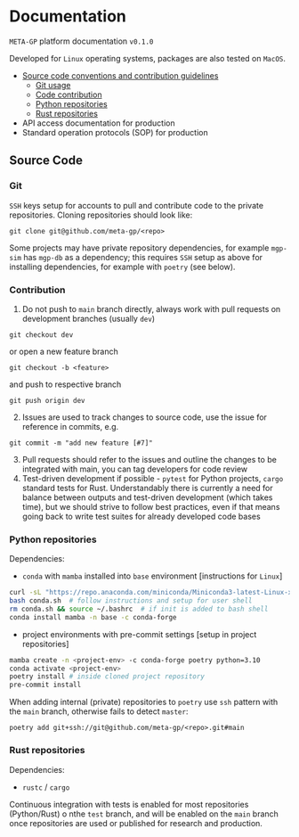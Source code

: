 # Documentation

`META-GP` platform documentation `v0.1.0`

Developed for `Linux` operating systems, packages are also tested on `MacOS`.

- [Source code conventions and contribution guidelines](#source-code)
  - [Git usage](#git)
  - [Code contribution](#contribution)
  - [Python repositories](#python-repositories)
  - [Rust repositories](#rust-repositories)
- API access documentation for production
- Standard operation protocols (SOP) for production

## Source Code

### Git

`SSH` keys setup for accounts to pull and contribute code to the private repositories. Cloning repositories should look like:

```
git clone git@github.com/meta-gp/<repo>
```

Some projects may have private repository dependencies, for example `mgp-sim` has `mgp-db` as a dependency; this requires `SSH` setup as above for installing dependencies, for example with `poetry` (see below).


### Contribution

1. Do not push to `main` branch directly, always work with pull requests on development branches (usually `dev`)

```
git checkout dev
```

or open a new feature branch

```
git checkout -b <feature>
```

and push to respective branch

```
git push origin dev
```

2. Issues are used to track changes to source code, use the issue for reference in commits, e.g.

```
git commit -m "add new feature [#7]"
```

3. Pull requests should refer to the issues and outline the changes to be integrated with main, you can tag developers for code review 
5. Test-driven development if possible - `pytest` for Python projects, `cargo` standard tests for Rust. Understandably there is currently a need for balance between outputs and test-driven development (which takes time), but we should strive to follow best practices, even if that means going back to write test suites for already developed code bases


### Python repositories

Dependencies:

* `conda` with `mamba` installed into `base` environment [instructions for `Linux`]

```bash
curl -sL "https://repo.anaconda.com/miniconda/Miniconda3-latest-Linux-x86_64.sh" > conda.sh
bash conda.sh  # follow instructions and setup for user shell
rm conda.sh && source ~/.bashrc  # if init is added to bash shell
conda install mamba -n base -c conda-forge 
```

* project environments with pre-commit settings [setup in project repositories]

```bash
mamba create -n <project-env> -c conda-forge poetry python=3.10
conda activate <project-env>
poetry install # inside cloned project repository
pre-commit install
```

When adding internal (private) repositories to `poetry` use `ssh` pattern with the `main` branch, otherwise fails to detect `master`:

```
poetry add git+ssh://git@github.com/meta-gp/<repo>.git#main
```

### Rust repositories

Dependencies:

* `rustc` / `cargo`

Continuous integration with tests is enabled for most repositories (Python/Rust) o nthe `test` branch, and will be enabled on the `main` branch once repositories are used or published for research and production.

